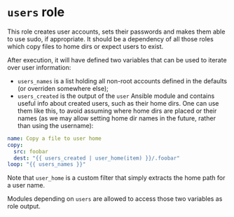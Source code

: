 # `users` role

This role creates user accounts, sets their passwords and makes them able to
use sudo, if appropriate. It should be a dependency of all those roles which
copy files to home dirs or expect users to exist.

After execution, it will have defined two variables that can be used to
iterate over user information:

* `users_names` is a list holding all non-root accounts defined in the
defaults (or overriden somewhere else);
* `users_created` is the output of the `user` Ansible module and contains
useful info about created users, such as their home dirs. One can use them
like this, to avoid assuming where home dirs are placed or their names
(as we may allow setting home dir names in the future, rather than using the
username):

```yaml
name: Copy a file to user home
copy:
  src: foobar
  dest: "{{ users_created | user_home(item) }}/.foobar"
loop: "{{ users_names }}"
```

Note that `user_home` is a custom filter that simply extracts the home path
for a user name.

Modules depending on `users` are allowed to access those two variables as
role output.